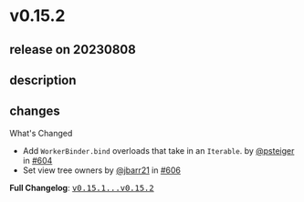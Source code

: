 # v0.15.2

## release on 20230808

## description

## changes

What's Changed

* Add <code>WorkerBinder.bind</code> overloads that take in an <code>Iterable</code>. by <a class="user-mention notranslate" data-hovercard-type="user" data-hovercard-url="/users/psteiger/hovercard" data-octo-click="hovercard-link-click" data-octo-dimensions="link_type:self" href="https://github.com/psteiger">@psteiger</a> in <a class="issue-link js-issue-link" data-error-text="Failed to load title" data-id="1820557978" data-permission-text="Title is private" data-url="https://github.com/uber/RIBs/issues/604" data-hovercard-type="pull_request" data-hovercard-url="/uber/RIBs/pull/604/hovercard" href="https://github.com/uber/RIBs/pull/604">#604</a>
* Set view tree owners by <a class="user-mention notranslate" data-hovercard-type="user" data-hovercard-url="/users/jbarr21/hovercard" data-octo-click="hovercard-link-click" data-octo-dimensions="link_type:self" href="https://github.com/jbarr21">@jbarr21</a> in <a class="issue-link js-issue-link" data-error-text="Failed to load title" data-id="1840159746" data-permission-text="Title is private" data-url="https://github.com/uber/RIBs/issues/606" data-hovercard-type="pull_request" data-hovercard-url="/uber/RIBs/pull/606/hovercard" href="https://github.com/uber/RIBs/pull/606">#606</a>

<strong>Full Changelog</strong>: <a class="commit-link" href="https://github.com/uber/RIBs/compare/v0.15.1...v0.15.2"><tt>v0.15.1...v0.15.2</tt></a>

